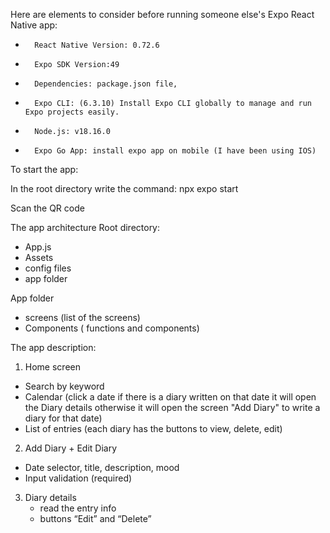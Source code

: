 
Here are elements to consider before running someone else's Expo React Native app:
- 		React Native Version: 0.72.6
- 		Expo SDK Version:49
- 		Dependencies: package.json file,
- 		Expo CLI: (6.3.10) Install Expo CLI globally to manage and run Expo projects easily.
- 		Node.js: v18.16.0
- 		Expo Go App: install expo app on mobile (I have been using IOS)

To start the app: 

In the root directory write the command: npx expo start

Scan the QR code 


The app architecture
Root directory:
 - App.js
 - Assets
 - config files
 - app folder

App folder
- screens (list of the screens)
- Components ( functions and components)

The app description:
1. Home screen
- Search by keyword
- Calendar (click a date if there is a diary written on that date it will open the Diary details otherwise it will open the screen "Add Diary" to write a diary for that date)
- List of entries (each diary has the buttons to view, delete, edit)
    
2. Add Diary + Edit Diary
- Date selector, title, description, mood
- Input validation (required)

3. Diary details
   - read the entry info
   - buttons “Edit” and “Delete”

